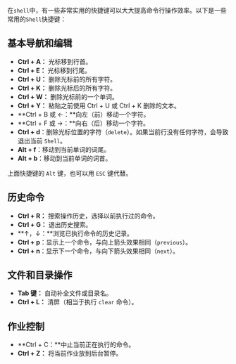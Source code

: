 在`shell`中，有一些非常实用的快捷键可以大大提高命令行操作效率。以下是一些常用的`Shell`快捷键：

## 基本导航和编辑

- **Ctrl + A：** 光标移到行首。
- **Ctrl + E：** 光标移到行尾。
- **Ctrl + U：** 删除光标前的所有字符。
- **Ctrl + K：** 删除光标后的所有字符。
- **Ctrl + W：** 删除光标前的一个单词。
- **Ctrl + Y：** 粘贴之前使用 Ctrl + U 或 Ctrl + K 删除的文本。
- **Ctrl + B 或 ←：**向左（前）移动一个字符。
- **Ctrl + F 或 →：**向右（后）移动一个字符。
- **Ctrl + d**：删除光标位置的字符（`delete`）。如果当前行没有任何字符，会导致退出当前 `Shell`。
- **Alt + f**：移动到当前单词的词尾。
- **Alt + b**：移动到当前单词的词首。

上面快捷键的 `Alt` 键，也可以用 `ESC` 键代替。

## 历史命令

- **Ctrl + R：** 搜索操作历史，选择以前执行过的命令。
- **Ctrl + G：** 退出历史搜索。
- **↑，↓：**浏览已执行命令的历史记录。
- **Ctrl + p**：显示上一个命令，与向上箭头效果相同（`previous`）。
- **Ctrl + n**：显示下一个命令，与向下箭头效果相同（`next`）。

## 文件和目录操作

- **Tab 键：** 自动补全文件或目录名。
- **Ctrl + L：** 清屏（相当于执行 `clear` 命令）。

## 作业控制

- **Ctrl + C：**中止当前正在执行的命令。
- **Ctrl + Z：** 将当前作业放到后台暂停。